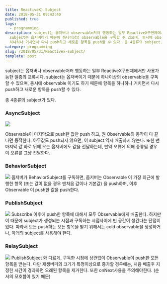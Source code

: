 ```yaml
---
title: ReactiveX) Subject
date: 2018-05-31 09:43:40
published: true
tags:
  - programming
description: subject는 옵저버나 observable처러 행동하는 일부 ReactiveX구현체에서만 사용가능한 일종의 프록시다.
  subject는 옵저버이기 때문에 하나이상의 observable을 구독할 수 있으며, 동시에 observable 이기도 하기 때문에 항목을
  하나하나 거치면서 다시 push하고 새로운 항목을 push할 수 있다. 총 4종류의 subject...
category: programming
slug: /2018/05/31/Reactivex-subject/
template: post
---
```

subject는 옵저버나 observable처러 행동하는 일부 ReactiveX구현체에서만 사용가능한 일종의 프록시다. subject는 옵저버이기 때문에 하나이상의 observable을 구독할 수 있으며, 동시에 observable 이기도 하기 때문에 항목을 하나하나 거치면서 다시 push하고 새로운 항목을 push할 수 있다.

총 4종류의 subject가 있다.

### AsyncSubject
![](http://reactivex.io/documentation/operators../../../images/S.AsyncSubject.png)

Observable이 마지막으로 push한 값만 push 하고, 원 Observable의 동작이 다 끝나면 동작한다. 아무값도 push되지 않으면, 이 subject 역시 배출하지 않는다. 또한 맨 마지막 값 바로 뒤에 오는 옵저버에도 값을 전달하는데, 만약 오류에 의해 종류될 경우 이 오류를 그냥 전달한다.

### BehaviorSubject
![](http://reactivex.io/documentation/operators../../../images/S.BehaviorSubject.png)
옵저버가 BehaviorSubject를 구독하면, 옵저버는 Observable 이 가장 최근에 발행한 항목 (또는 값이 없을 경우 맨처음 값이나 기본값) 을 push하며, 이후 Observable 이 push한 값을 push한다.

### PublishSubject
![](http://reactivex.io/documentation/operators../../../images/S.PublishSubject.png)
Subscribe 이후에 push한 항목에 대해서 모두 Observable에게 배출한다. 하지만 이 때문에 subject가 생성되는 시점과 구독하는 시점사이에 빈 공간이 생긴다는 단점이 있다. 따라서 모든 push하는 모든 항목을 받기 위해서는 cold observable을 생성하거나, 아래의 subject를 사용해야 한다.

### RelaySubject
![](http://reactivex.io/documentation/operators../../../images/S.ReplaySubject.png)
PublishSubject 와 다르게, 구독한 시점에 상관없이 Observable이 push한 모든 항목을 받는다. 다만 재생버퍼의 크기가 특정이상으로 증가할 경우에는, 처음 배출후 지정한 시간이 경과하면 오래된 항목을 제거한다. 또한 onNext사용을 주의해야한다. (순서의 모호함이 있기 때문)
